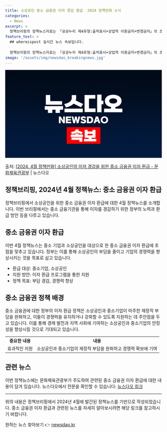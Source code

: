 ```yaml
---
title: 소상공인 중소 금융권 이자 경감 환급  2024 정책만화 소식
categories:
  - News
excerpt: >
  정책브리핑의 정책뉴스자료는 「공공누리 제4유형:출처표시+상업적 이용금지+변경금지」의 조건에 따라 자유롭게 이…
feature_text: >
  ## whereispost 실시간 뉴스 속보입니다.

  정책브리핑의 정책뉴스자료는 「공공누리 제4유형:출처표시+상업적 이용금지+변경금지」의 조건에 따라 자유롭게 이…
image: '/assets/img/newsdao_breakingnews.jpg'
---
```


![뉴스다오 속보](/assets/img/newsdao_breakingnews.jpg)

<p>출처: <a href="https://newsdao.kr/3482" rel="dofollow">[2024. 4월 정책만화] 소상공인의 이자 경감을 위한 중소 금융권 이자 환급 - 문화체육관광부</a> | 뉴스다오</p>

<h2>정책브리핑, 2024년 4월 정책뉴스: 중소 금융권 이자 환급</h2>

<p data-ke-size="size16">정책브리핑에서 소상공인을 위한 중소 금융권 이자 환급에 대한 4월 정책뉴스를 소개합니다. 이번 브리핑에서는 중소 금융기관을 통해 이자를 경감하기 위한 정부의 노력과 환급 방안 등을 다루고 있습니다.</p>

<h2 data-ke-size="size26">중소 금융권 이자 환급</h2>

<p data-ke-size="size16">이번 4월 정책뉴스는 중소 기업과 소상공인을 대상으로 한 중소 금융권 이자 환급에 초점을 맞추고 있습니다. 정부는 이를 통해 소상공인의 부담을 줄이고 기업의 경쟁력을 향상시키는 것을 목표로 삼고 있습니다.</p>

<ul>
    <li>환급 대상: 중소기업, 소상공인</li>
    <li>지원 방안: 이자 환급 프로그램을 통한 지원</li>
    <li>정책 목표: 부담 경감, 경쟁력 향상</li>
</ul>

<h2 data-ke-size="size26">중소 금융권 정책 배경</h2>

<p data-ke-size="size16">중소 금융권에 대한 정부의 이자 환급 정책은 소상공인과 중소기업이 마주한 재정적 부담을 완화하고, 이들이 경쟁력을 유지하거나 강화할 수 있도록 지원하는 데 주안점을 두고 있습니다. 이를 통해 경제 발전과 지역 사회에 기여하는 소상공인과 중소기업의 안정성을 향상시킬 것으로 기대되고 있습니다.</p>

<table>
    <tr>
        <td style="text-align: center; height: 17px;"><b>중요한 내용</b></td>
        <td style="text-align: center; height: 17px;"><b>내용</b></td>
    </tr>
    <tr>
        <td style="text-align: center; height: 17px;">효과적인 지원</td>
        <td style="text-align: center; height: 17px;">소상공인과 중소기업의 재정적 부담을 완화하고 경쟁력 확보에 기여</td>
    </tr>
</table>

<h2 data-ke-size="size26">관련 뉴스</h2>

<p data-ke-size="size16">이번 정책뉴스에는 문화체육관광부가 주도하여 관련된 중소 금융권 이자 환급에 대한 내용이 담겨 있습니다. 뉴스다오에서 전문을 확인할 수 있습니다: <a href="https://newsdao.kr/3482">뉴스다오 링크</a></p>

<hr>

<p data-ke-size="size16">위의 내용은 정책브리핑에서 2024년 4월에 발간된 정책뉴스를 기반으로 작성되었습니다. 중소 금융권 이자 환급과 관련된 뉴스를 자세히 알아보시려면 해당 링크를 참고하시기 바랍니다.</p> 

원하는 뉴스 찾아보기 👉 <a href="https://newsdao.kr" rel="dofollow">newsdao.kr</a>


